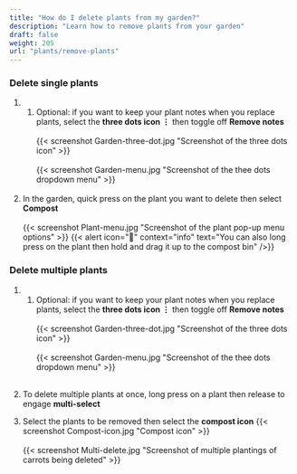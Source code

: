 ```yaml
---
title: "How do I delete plants from my garden?"
description: "Learn how to remove plants from your garden"
draft: false
weight: 205
url: "plants/remove-plants"
---
```


### Delete single plants

1. 1. Optional: if you want to keep your plant notes when you replace plants, select the **three dots icon ⋮** then toggle off **Remove notes**<br /><br />
{{< screenshot Garden-three-dot.jpg "Screenshot of the three dots icon" >}}<br /><br />
{{< screenshot Garden-menu.jpg "Screenshot of the thee dots dropdown menu" >}}<br /><br />
2. In the garden, quick press on the plant you want to delete then select **Compost**<br /><br />
{{< screenshot Plant-menu.jpg "Screenshot of the plant pop-up menu options" >}}
{{< alert icon="🥬" context="info" text="You can also long press on the plant then hold and drag it up to the compost bin" />}}

### Delete multiple plants

1. 1. Optional: if you want to keep your plant notes when you replace plants, select the **three dots icon ⋮** then toggle off **Remove notes**<br /><br />
{{< screenshot Garden-three-dot.jpg "Screenshot of the three dots icon" >}}<br /><br />
{{< screenshot Garden-menu.jpg "Screenshot of the thee dots dropdown menu" >}}<br /><br />

2. To delete multiple plants at once, long press on a plant then release to engage **multi-select**

3. Select the plants to be removed then select the **compost icon** {{< screenshot Compost-icon.jpg "Compost icon" >}}<br /><br />
{{< screenshot Multi-delete.jpg "Screenshot of multiple plantings of carrots being deleted" >}}
